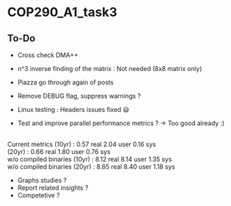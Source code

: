 # COP290_A1_task3

## To-Do
- Cross check DMA++
- n^3 inverse finding of the matrix : Not needed (8x8 matrix only)
- Piazza go through again of posts
- Remove DEBUG flag, suppress warnings ?
- Linux testing : Headers issues fixed 😃

- Test and improve parallel performance metrics ? -> Too good already :)
<br> 
Current metrics (10yr) : 0.57 real         2.04 user         0.16 sys <br> 
                (20yr) : 0.66 real         1.80 user         0.76 sys <br>
w/o compiled binaries (10yr) : 8.12 real         8.14 user         1.35 sys <br>
w/o compiled binaries (20yr) : 8.65 real         8.40 user         1.18 sys <br>

- Graphs studies ?
- Report related insights ?
- Competetive ?
